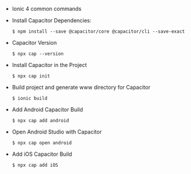 - Ionic 4 common commands

* Install Capacitor Dependencies:
  ```
  $ npm install --save @capacitor/core @capacitor/cli --save-exact
  ```
* Capacitor Version
  ```
  $ npx cap --version
  ```
* Install Capacitor in the Project
  ```
  $ npx cap init
  ```
* Build project and generate www directory for Capacitor
  ```
  $ ionic build
  ```
* Add Android Capacitor Build
  ```
  $ npx cap add android
  ```
* Open Android Studio with Capacitor
  ```
  $ npx cap open android
  ```
* Add iOS Capacitor Build
  ```
  $ npx cap add iOS
  ```

